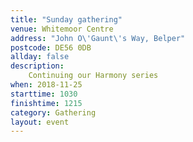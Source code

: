 ```yaml
---
title: "Sunday gathering"
venue: Whitemoor Centre
address: "John O\'Gaunt\'s Way, Belper"
postcode: DE56 0DB
allday: false
description: 
    Continuing our Harmony series
when: 2018-11-25
starttime: 1030
finishtime: 1215
category: Gathering
layout: event
---
```

